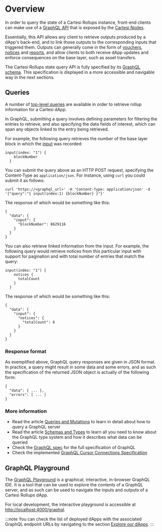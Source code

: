 # Overview

In order to query the state of a Cartesi Rollups instance, front-end clients can make use of a [GraphQL API](https://graphql.org/learn/) that is exposed by the [Cartesi Nodes](../../components.md#cartesi-nodes).

Essentially, this API allows any client to retrieve outputs produced by a dApp's back-end, and to link those outputs to the corresponding inputs that triggered them. Outputs can generally come in the form of [vouchers](./objects/voucher.mdx), [notices](./objects/notice.mdx) and [reports](./objects/report.mdx), and allow clients to both receive dApp updates and enforce consequences on the base layer, such as asset transfers.

The Cartesi Rollups state query API is fully specified by its [GraphQL schema](https://github.com/cartesi/rollups/blob/main/offchain/graphql-server/schema.graphql). This specification is displayed in a more accessible and navigable way in the next sections.

## Queries

A number of [top-level queries](../queries) are available in order to retrieve rollup information for a Cartesi dApp.

In GraphQL, submitting a query involves defining parameters for filtering the entries to retrieve, and also specifying the data fields of interest, which can span any objects linked to the entry being retrieved.

For example, the following query retrieves the number of the base layer block in which the [input](./objects/input.mdx) was recorded:

```
input(index: "1") {
    blockNumber
  }
```

You can submit the query above as an HTTP POST request, specifying the Content-Type as `application/json`. For instance, using `curl` you could submit it as follows:

```
curl 'https://<graphql_url>' -H 'Content-Type: application/json' -d '{"query":"{ input(index:1) {blockNumber} }"}'
```

The response of which would be something like this:

```
{
  "data": {
    "input": {
      "blockNumber": 8629116
    }
  }
}
```

You can also retrieve linked information from the input. For example, the following query would retrieve notices from this particular input with support for pagination and with total number of entries that match the query:

```
input(index: "1") {
    notices {
      totalCount
    }
  }
```

The response of which would be something like this:

```
{
  "data": {
    "input": {
      "notices": {
        "totalCount": 6
      }
    }
  }
}
```

### Response format

As exemplified above, GraphQL query responses are given in JSON format. In practice, a query might result in some data and some errors, and as such the specification of the returned JSON object is actually of the following form:

```
{
  "data": { ... },
  "errors": [ ... ]
}
```

### More information

* Read the article [Queries and Mutations](https://graphql.org/learn/queries/) to learn in detail about how to query a GraphQL server
* Read the article [Schemas and Types](https://graphql.org/learn/schema/) to learn all you need to know about the GraphQL type system and how it describes what data can be queried
* Check the [GraphQL spec](https://spec.graphql.org/October2021/) for the full specification of GraphQL
* Check the implemented [GraphQL Cursor Connections Specification](https://relay.dev/graphql/connections.htm)

## GraphQL Playground

The [GraphQL Playground](https://github.com/graphql/graphql-playground) is a graphical, interactive, in-browser GraphQL IDE. It is a tool that can be used to explore the contents of a GraphQL server, and as such can be used to navigate the inputs and outputs of a Cartesi Rollups dApp.

For local development, the interactive playground is accessible at [http://localhost:4000/graphql](http://localhost:4000/graphql).

:::note
You can check the list of deployed dApps with the associated GraphQL endpoint URLs by navigating to the section [Explore our dApps](../../build-dapps/run-dapp.md#explore-our-dapps).
:::
